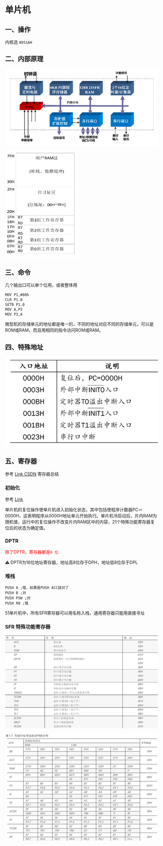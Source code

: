 # 单片机

## 一、操作

内核选 `8051AH`

## 二、内部原理

![image-20191122164854036](测试.assets/image-20191122164854036.png)

<img src="测试.assets/image-20191122164922517.png" alt="image-20191122164922517" style="zoom:80%;" />

## 三、命令

几个输出口可以单个位用，或者整体用

```assembly
MOV P1,#00h
CLR P1.0
SETB P1.0
MOV A,P3
MOV P3,A
```

微型机的存储单元的地址都是唯一的，不同的地址对应不同的存储单元，可以是ROM或RAM，而且用相同的指令访问ROM或RAM。



## 四、特殊地址

![image-20191122164756833](测试.assets/image-20191122164756833.png)



## 五、寄存器

参考 [Link CSDN](https://blog.csdn.net/shenhuxi_yu/article/details/54562705) 寄存器总结

### 初始化

参考 [Link](https://zhidao.baidu.com/question/434119583563741284?from=0&ssid=0&uid=bd_129113698248&pu=0%2Cos%40&fr=qb_topic&bd_page_type=1&step=77&init=middle )

​	单片机的复位操作使单片机进入初始化状态，其中包括使程序计数器PC＝0000H，这表明程序从0000H地址单元开始执行。单片机冷启动后，片内RAM为随机值，运行中的复位操作不改变片内RAM区中的内容，21个特殊功能寄存器复位后的状态为确定值。

### DPTR

<font color='red'>除了DPTR，寄存器都是`8 位`</font>

:warning: DPTR为16位地址寄存器，地址高8位存于DPH，地址低8位存于DPL

### 堆栈

```assembly
PUSH A ;错，如果是PUSH ACC就对了
PUSH B ;对
PUSH PSW ;对
PUSH R0 ;错
```

51单片机中，所有SFR寄存器可以用名称入栈，通用寄存器只能用直接寻址 



### SFR 特殊功能寄存器

![image-20191122232852877](测试.assets/image-20191122232852877.png)



![image-20191122232920382](测试.assets/image-20191122232920382.png)